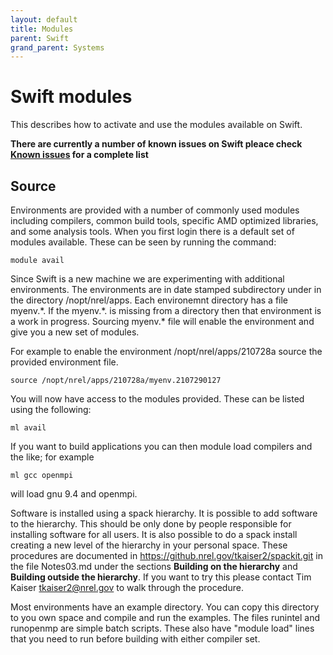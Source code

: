 ```yaml
---
layout: default
title: Modules
parent: Swift
grand_parent: Systems
---
```


# Swift modules
This describes how to activate and use the modules available on Swift. 

**There are currently a number of known issues on Swift pleace check [Known issues](./index.md) for a complete list**

## Source 
Environments are provided with a number of commonly used modules including compilers, common build tools, specific AMD optimized libraries, and some analysis tools. When you first login there is a default set of modules available.  These can be seen by running the command:

 ```
 module avail 
 ```

Since Swift is a new machine we are experimenting with additional environments. The environments are in date stamped subdirectory under in the directory /nopt/nrel/apps.  Each environemnt directory has a file myenv.\*.   If the myenv.\*. is missing from a directory then that environment is a work in progress.   Sourcing myenv.\* file will enable the environment and give you a new set of modules.  

For example to enable the environment /nopt/nrel/apps/210728a source the provided environment file. 

```
source /nopt/nrel/apps/210728a/myenv.2107290127
```

You will now have access to the modules provided. These can be listed using the following: 

```
ml avail 
```

If you want to build applications you can then module load compilers and the like; for example

```
ml gcc openmpi
```

will load gnu 9.4 and openmpi.

Software is installed using a spack hierarchy. It is possible to add software to the hierarchy.  This should be only done by people responsible for installing software for all users.  It is also possible to do a spack install creating a new level of the hierarchy in your personal space.  These procedures are documented in https://github.nrel.gov/tkaiser2/spackit.git in the file Notes03.md under the sections **Building on the hierarchy** and **Building outside the hierarchy**.  If you want to try this please contact Tim Kaiser tkaiser2@nrel.gov to walk through the procedure.


 Most environments have an example directory.  You can copy this directory to you own space and compile and run the examples.  The files runintel and runopenmp are
 simple batch scripts.  These also have "module load" lines that you need to run before building with either compiler set.


